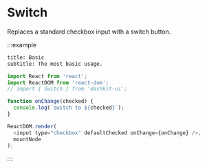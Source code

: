 # Switch

Replaces a standard checkbox input with a switch button.

:::example

```meta
title: Basic
subtitle: The most basic usage.
```

```js
import React from 'react';
import ReactDOM from 'react-dom';
// import { Switch } from 'dashkit-ui';

function onChange(checked) {
  console.log(`switch to ${checked}`);
}

ReactDOM.render(
  <input type="checkbox" defaultChecked onChange={onChange} />,
  mountNode
);
```
:::

